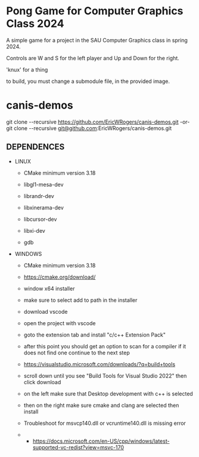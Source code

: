 # Pong Game for Computer Graphics Class 2024

A simple game for a project in the SAU Computer Graphics class in spring 2024.

Controls are W and S for the left player and Up and Down for the right.

'knux' for a thing

to build, you must change a submodule file, in the provided image.



# canis-demos


git clone --recursive https://github.com/EricWRogers/canis-demos.git
-or-
git clone --recursive git@github.com:EricWRogers/canis-demos.git


## DEPENDENCES

- LINUX

    -   CMake minimum version 3.18

    -   libgl1-mesa-dev

    -   librandr-dev

    -   libxinerama-dev

    -   libcursor-dev

    -   libxi-dev

    -   gdb

- WINDOWS

    -  CMake minimum version 3.18
    -  https://cmake.org/download/
    -  window x64 installer
    -  make sure to select add to path in the installer

    -  download vscode
    -  open the project with vscode
    -  goto the extension tab and install "c/c++ Extension Pack"

    - after this point you should get an option to scan for a compiler if it does not find one continue to the next step

    -  https://visualstudio.microsoft.com/downloads/?q=build+tools
    -  scroll down until you see "Build Tools for Visual Studio 2022" then click download
    -  on the left make sure that Desktop development with c++ is selected
    -   then on the right make sure cmake and clang are selected then install

    -  Troubleshoot for msvcp140.dll or vcruntime140.dll is missing error
    -   -   https://docs.microsoft.com/en-US/cpp/windows/latest-supported-vc-redist?view=msvc-170

